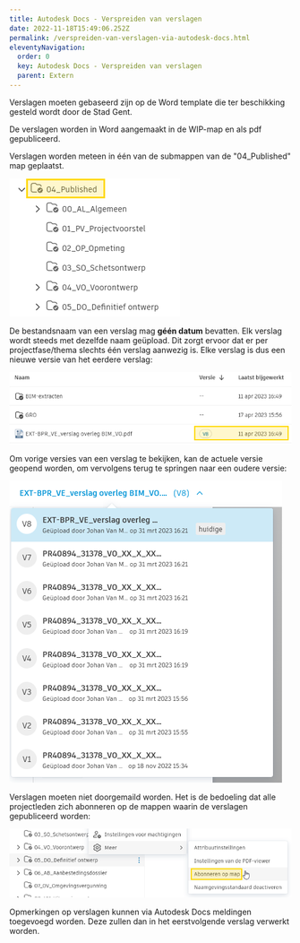 ```yaml
---
title: Autodesk Docs - Verspreiden van verslagen
date: 2022-11-18T15:49:06.252Z
permalink: /verspreiden-van-verslagen-via-autodesk-docs.html
eleventyNavigation:
  order: 0
  key: Autodesk Docs - Verspreiden van verslagen
  parent: Extern
---
```

Verslagen moeten gebaseerd zijn op de Word template die ter beschikking gesteld wordt door de Stad Gent.

De verslagen worden in Word aangemaakt in de WIP-map en als pdf gepubliceerd.

Verslagen worden meteen in één van de submappen van de "04_Published" map geplaatst.

![verslagen-published](/content/images/verslagen-published.png "verslagen-published")

De bestandsnaam van een verslag mag **géén datum** bevatten.  Elk verslag wordt steeds met dezelfde naam geüpload.  Dit zorgt ervoor dat er per projectfase/thema slechts één verslag aanwezig is.  Elke verslag is dus een nieuwe versie van het eerdere verslag:

![verslagen-versies](/content/images/verslagen-versies.png "verslagen-versies")

Om vorige versies van een verslag te bekijken, kan de actuele versie geopend worden, om vervolgens terug te springen naar een oudere versie:

![verslagen-versie-kiezen](/content/images/verslagen-versie-kiezen.png "verslagen-versie-kiezen")

Verslagen moeten niet doorgemaild worden.  Het is de bedoeling dat alle projectleden zich abonneren op de mappen waarin de verslagen gepubliceerd worden:

![verslagen-abonneren](/content/images/verslagen-abonneren.png "verslagen-abonneren")

Opmerkingen op verslagen kunnen via Autodesk Docs meldingen toegevoegd worden.  Deze zullen dan in het eerstvolgende verslag verwerkt worden.